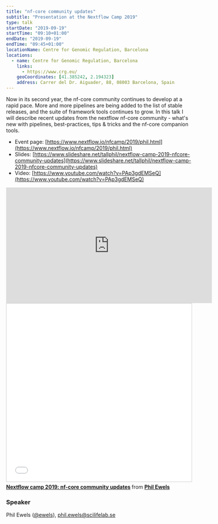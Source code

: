 ```yaml
---
title: "nf-core community updates"
subtitle: "Presentation at the Nextflow Camp 2019"
type: talk
startDate: "2019-09-19"
startTime: "09:10+01:00"
endDate: "2019-09-19"
endTime: "09:45+01:00"
locationName: Centre for Genomic Regulation, Barcelona
locations:
  - name: Centre for Genomic Regulation, Barcelona
    links:
      - https://www.crg.eu/
    geoCoordinates: [41.385242, 2.194323]
    address: Carrer del Dr. Aiguader, 88, 08003 Barcelona, Spain
---
```


Now in its second year, the nf-core community continues to develop at a rapid pace.
More and more pipelines are being added to the list of stable releases, and the suite of framework tools continues to grow.
In this talk I will describe recent updates from the nextflow nf-core community - what's new with pipelines, best-practices, tips & tricks and the nf-core companion tools.

- Event page: [https://www.nextflow.io/nfcamp/2019/phil.html](https://www.nextflow.io/nfcamp/2019/phil.html)
- Slides: [https://www.slideshare.net/tallphil/nextflow-camp-2019-nfcore-community-updates](https://www.slideshare.net/tallphil/nextflow-camp-2019-nfcore-community-updates)
- Video: [https://www.youtube.com/watch?v=PAp3gdEMSeQ](https://www.youtube.com/watch?v=PAp3gdEMSeQ)

<div class="row">
    <div class="col-md-6">
        <iframe width="560" height="315" src="https://www.youtube.com/embed/PAp3gdEMSeQ" frameborder="0" allow="accelerometer; autoplay; encrypted-media; gyroscope; picture-in-picture" allowfullscreen></iframe>
    </div>
    <div class="col-md-6">
        <iframe src="//www.slideshare.net/slideshow/embed_code/key/pkbwmpI4UxUtmB" width="595" height="485" frameborder="0" marginwidth="0" marginheight="0" scrolling="no" style="border:1px solid #CCC; border-width:1px; margin-bottom:5px; max-width: 100%;" allowfullscreen> </iframe>
        <div style="margin-bottom:5px"> <strong> <a href="//www.slideshare.net/tallphil/nextflow-camp-2019-nfcore-community-updates" title="Nextflow camp 2019: nf-core community updates" target="_blank">Nextflow camp 2019: nf-core community updates</a> </strong> from <strong><a href="https://www.slideshare.net/tallphil" target="_blank">Phil Ewels</a></strong> </div>
    </div>
</div>

### Speaker

Phil Ewels ([@ewels](https://github.com/ewels)), [phil.ewels@scilifelab.se](mailto:phil.ewels@scilifelab.se)
